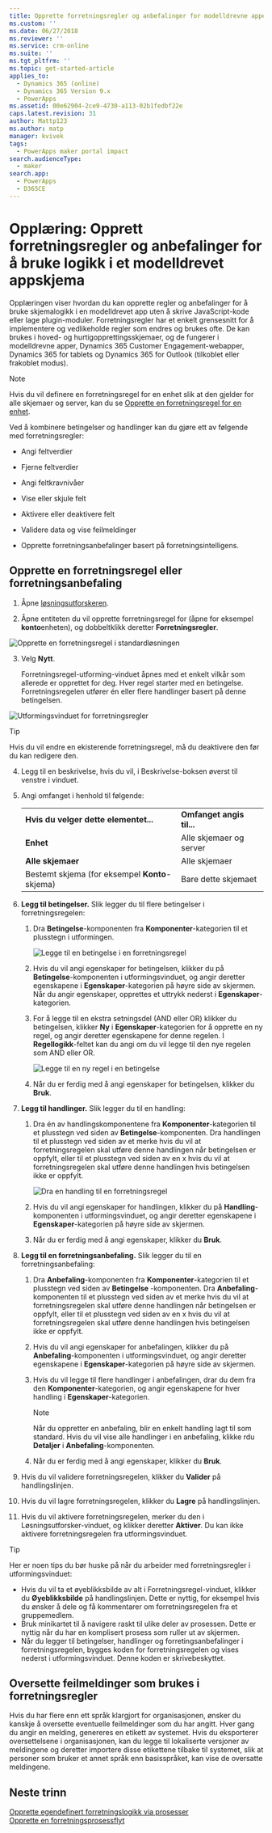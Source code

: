 ```yaml
---
title: Opprette forretningsregler og anbefalinger for modelldrevne apper| MicrosoftDocs
ms.custom: ''
ms.date: 06/27/2018
ms.reviewer: ''
ms.service: crm-online
ms.suite: ''
ms.tgt_pltfrm: ''
ms.topic: get-started-article
applies_to:
  - Dynamics 365 (online)
  - Dynamics 365 Version 9.x
  - PowerApps
ms.assetid: 00e62904-2ce9-4730-a113-02b1fedbf22e
caps.latest.revision: 31
author: Mattp123
ms.author: matp
manager: kvivek
tags:
  - PowerApps maker portal impact
search.audienceType:
  - maker
search.app:
  - PowerApps
  - D365CE
---
```

# <a name="tutorial-create-business-rules-and-recommendations-to-apply-logic-in-a-model-driven-app-form"></a>Opplæring: Opprett forretningsregler og anbefalinger for å bruke logikk i et modelldrevet appskjema

Opplæringen viser hvordan du kan opprette regler og anbefalinger for å bruke skjemalogikk i en modelldrevet app uten å skrive JavaScript-kode eller lage plugin-moduler. Forretningsregler har et enkelt grensesnitt for å implementere og vedlikeholde regler som endres og brukes ofte. De kan brukes i hoved- og hurtigopprettingsskjemaer, og de fungerer i modelldrevne apper, Dynamics 365 Customer Engagement-webapper, Dynamics 365 for tablets og Dynamics 365 for Outlook (tilkoblet eller frakoblet modus).

> [!NOTE]
> Hvis du vil definere en forretningsregel for en enhet slik at den gjelder for alle skjemaer og server, kan du se [Opprette en forretningsregel for en enhet](/powerapps/maker/common-data-service/data-platform-create-business-rule).
  
 Ved å kombinere betingelser og handlinger kan du gjøre ett av følgende med forretningsregler:  
  
-   Angi feltverdier  
  
-   Fjerne feltverdier  
  
-   Angi feltkravnivåer  
  
-   Vise eller skjule felt  
  
-   Aktivere eller deaktivere felt  
  
-   Validere data og vise feilmeldinger  
  
-   Opprette forretningsanbefalinger basert på forretningsintelligens.  
  
## <a name="create-a-business-rule-or-business-recommendation"></a>Opprette en forretningsregel eller forretningsanbefaling
  
1. Åpne [løsningsutforskeren](advanced-navigation.md#solution-explorer).  
  
2.  Åpne entiteten du vil opprette forretningsregel for (åpne for eksempel **konto**enheten), og dobbeltklikk deretter **Forretningsregler**.  
  
 ![Opprette en forretningsregel i standardløsningen](media/create-business-rule-the-default-solution.png "Opprette en forretningsregel i standardløsningen")  
  
3.  Velg **Nytt**.  
  
     Forretningsregel-utforming-vinduet åpnes med et enkelt vilkår som allerede er opprettet for deg. Hver regel starter med en betingelse. Forretningsregelen utfører én eller flere handlinger basert på denne betingelsen.  
  
 ![Utformingsvinduet for forretningsregler](media/business-rules-design-window.png "Utformingsvinduet for forretningsregler")  
  
   > [!TIP]
> Hvis du vil endre en ekisterende forretningsregel, må du deaktivere den før du kan redigere den.

4.  Legg til en beskrivelse, hvis du vil, i Beskrivelse-boksen øverst til venstre i vinduet.  
  
5.  Angi omfanget i henhold til følgende:  
  
    |||  
    |-|-|  
    |**Hvis du velger dette elementet...**|**Omfanget angis til...**|  
    |**Enhet**|Alle skjemaer og server|  
    |**Alle skjemaer**|Alle skjemaer|  
    |Bestemt skjema (for eksempel **Konto**-skjema)|Bare dette skjemaet|  
  
6. **Legg til betingelser.** Slik legger du til flere betingelser i forretningsregelen:  
  
    1.  Dra **Betingelse**-komponenten fra **Komponenter**-kategorien til et plusstegn i utformingen.  
  
        ![Legge til en betingelse i en forretningsregel](media/add-condition-business-rule.png "Legge til en betingelse i en forretningsregel")  
  
    2.  Hvis du vil angi egenskaper for betingelsen, klikker du på **Betingelse**-komponenten i utformingsvinduet, og angir deretter egenskapene i **Egenskaper**-kategorien på høyre side av skjermen. Når du angir egenskaper, opprettes et uttrykk nederst i **Egenskaper**-kategorien.  
  
    3.  For å legge til en ekstra setningsdel (AND eller OR) klikker du betingelsen, klikker **Ny** i **Egenskaper**-kategorien for å opprette en ny regel, og angir deretter egenskapene for denne regelen. I **Regellogikk**-feltet kan du angi om du vil legge til den nye regelen som AND eller OR.  
  
        ![Legge til en ny regel i en betingelse](media/add-new-rule-condition.png "Legge til en ny regel i en betingelse")  
  
    4.  Når du er ferdig med å angi egenskaper for betingelsen, klikker du **Bruk**.  
  
7. **Legg til handlinger.** Slik legger du til en handling:  
  
    1.  Dra én av handlingskomponentene fra **Komponenter**-kategorien til et plusstegn ved siden av **Betingelse**-komponenten. Dra handlingen til et plusstegn ved siden av et merke hvis du vil at forretningsregelen skal utføre denne handlingen når betingelsen er oppfylt, eller til et plusstegn ved siden av en x hvis du vil at forretningsregelen skal utføre denne handlingen hvis betingelsen ikke er oppfylt.  
  
        ![Dra en handling til en forretningsregel](media/drag-an-action-business-rule.png "Dra en handling til en forretningsregel")  
  
    2.  Hvis du vil angi egenskaper for handlingen, klikker du på **Handling**-komponenten i utformingsvinduet, og angir deretter egenskapene i **Egenskaper**-kategorien på høyre side av skjermen.  
  
    3.  Når du er ferdig med å angi egenskaper, klikker du **Bruk**.  
  
8. **Legg til en forretningsanbefaling.** Slik legger du til en forretningsanbefaling:  
  
    1.  Dra **Anbefaling**-komponenten fra **Komponenter**-kategorien til et plusstegn ved siden av **Betingelse** -komponenten. Dra **Anbefaling**-komponenten til et plusstegn ved siden av et merke hvis du vil at forretningsregelen skal utføre denne handlingen når betingelsen er oppfylt, eller til et plusstegn ved siden av en x hvis du vil at forretningsregelen skal utføre denne handlingen hvis betingelsen ikke er oppfylt.  
  
    2.  Hvis du vil angi egenskaper for anbefalingen, klikker du på **Anbefaling**-komponenten i utformingsvinduet, og angir deretter egenskapene i **Egenskaper**-kategorien på høyre side av skjermen.  
  
    3.  Hvis du vil legge til flere handlinger i anbefalingen, drar du dem fra den **Komponenter**-kategorien, og angir egenskapene for hver handling i **Egenskaper**-kategorien.  
  
        > [!NOTE]
        >  Når du oppretter en anbefaling, blir en enkelt handling lagt til som standard. Hvis du vil vise alle handlinger i en anbefaling, klikke rdu **Detaljer** i **Anbefaling**-komponenten.  
  
    4.  Når du er ferdig med å angi egenskaper, klikker du **Bruk**.  
  
9. Hvis du vil validere forretningsregelen, klikker du **Valider** på handlingslinjen.  
  
10. Hvis du vil lagre forretningsregelen, klikker du **Lagre** på handlingslinjen.  
  
11. Hvis du vil aktivere forretningsregelen, merker du den i Løsningsutforsker-vinduet, og klikker deretter **Aktiver**. Du kan ikke aktivere forretningsregelen fra utformingsvinduet.  
  
> [!TIP]
>  Her er noen tips du bør huske på når du arbeider med forretningsregler i utformingsvinduet:  
>   
> - Hvis du vil ta et øyeblikksbilde av alt i Forretningsregel-vinduet, klikker du **Øyeblikksbilde** på handlingslinjen. Dette er nyttig, for eksempel hvis du ønsker å dele og få kommentarer om forretningsregelen fra et gruppemedlem.  
> - Bruk minikartet til å navigere raskt til ulike deler av prosessen. Dette er nyttig når du har en komplisert prosess som ruller ut av skjermen.  
> - Når du legger til betingelser, handlinger og forretingsanbefalinger i forretningsregelen, bygges koden for forretningsregelen og vises nederst i utformingsvinduet. Denne koden er skrivebeskyttet.  
  
<a name="BKMK_LocalizingErrorMessages"></a>   
## <a name="localize-error-messages-used-in-business-rules"></a>Oversette feilmeldinger som brukes i forretningsregler  
 Hvis du har flere enn ett språk klargjort for organisasjonen, ønsker du kanskje å oversette eventuelle feilmeldinger som du har angitt. Hver gang du angir en melding, genereres en etikett av systemet. Hvis du eksporterer oversettelsene i organisasjonen, kan du legge til lokaliserte versjoner av meldingene og deretter importere disse etikettene tilbake til systemet, slik at personer som bruker et annet språk enn basisspråket, kan vise de oversatte meldingene.  
  
## <a name="next-steps"></a>Neste trinn  
 [Opprette egendefinert forretningslogikk via prosesser](guide-staff-through-common-tasks-processes.md)   
 [Opprette en forretningsprosessflyt](/flow/create-business-process-flow)   

